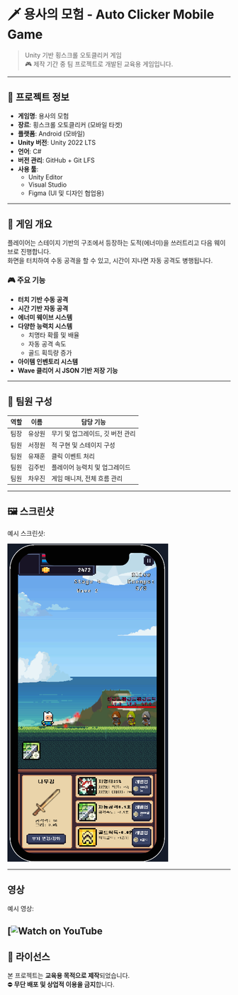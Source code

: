 # 🗡️ 용사의 모험 - Auto Clicker Mobile Game

> Unity 기반 횡스크롤 오토클리커 게임  
> 🎮 제작 기간 중 팀 프로젝트로 개발된 교육용 게임입니다.

---

## 📌 프로젝트 정보

- **게임명**: 용사의 모험  
- **장르**: 횡스크롤 오토클리커 (모바일 타겟)  
- **플랫폼**: Android (모바일)  
- **Unity 버전**: Unity 2022 LTS  
- **언어**: C#  
- **버전 관리**: GitHub + Git LFS  
- **사용 툴**:  
  - Unity Editor  
  - Visual Studio  
  - Figma (UI 및 디자인 협업용)

---

## 🧩 게임 개요

플레이어는 스테이지 기반의 구조에서 등장하는 도적(에너미)을 쓰러트리고 다음 웨이브로 진행합니다.  
화면을 터치하여 수동 공격을 할 수 있고, 시간이 지나면 자동 공격도 병행됩니다.

### 🎮 주요 기능

- **터치 기반 수동 공격**  
- **시간 기반 자동 공격**  
- **에너미 웨이브 시스템**  
- **다양한 능력치 시스템**  
  - 치명타 확률 및 배율  
  - 자동 공격 속도  
  - 골드 획득량 증가  
- **아이템 인벤토리 시스템**  
- **Wave 클리어 시 JSON 기반 저장 기능**

---

## 👥 팀원 구성

| 역할 | 이름 | 담당 기능 |
|------|------|-----------|
| 팀장 | 유상원 | 무기 및 업그레이드, 깃 버전 관리 |
| 팀원 | 서정원 | 적 구현 및 스테이지 구성 |
| 팀원 | 유재훈 | 클릭 이벤트 처리 |
| 팀원 | 김주빈 | 플레이어 능력치 및 업그레이드 |
| 팀원 | 차우진 | 게임 매니저, 전체 흐름 관리 |

---

## 🖼️ 스크린샷

예시 스크린샷:

![Gameplay Screenshot](./Assets/Screenshots/Screenshot.png)

---
## 영상
예시 영상:

[![Watch on YouTube](https://youtu.be/ta4qKzMzYfU)
---

## 📜 라이선스

본 프로젝트는 **교육용 목적으로 제작**되었습니다.  
⛔ **무단 배포 및 상업적 이용을 금지**합니다.
